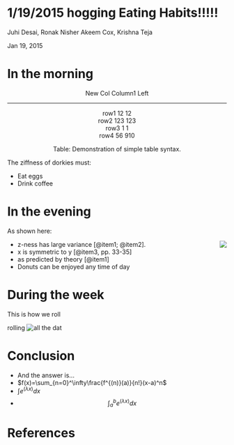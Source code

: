#  1/19/2015 hogging Eating Habits!!!!!

 Juhi Desai, Ronak Nisher
  Akeem Cox, Krishna Teja

 Jan 19, 2015

# In the morning


<center>

New Col	    Column1      Left      
-------   ----------    -------- 
row1        12          12            
row2	   123          123          
row3	    1            1           
row4	   56           910            
	
Table:  Demonstration of simple table syntax.

</center>

The ziffness of dorkies must:

- Eat eggs
- Drink coffee

# In the evening

As shown here:

<img align=right src="../img/plot/plot1.png">

- z-ness has large variance [@item1; @item2].
- x is symmetric to y  [@item3, pp. 33-35]
- as predicted by theory [@item1]
- Donuts can be enjoyed any time of day


# During the week

This is how we roll

rolling ![all the dat](../img/dot/dot1.png)

# Conclusion

- And the answer is...
- $f(x)=\sum_{n=0}^\infty\frac{f^{(n)}(a)}{n!}(x-a)^n$
- $\int e^(\lambda x) dx$
- $$\int_{a}^{b} e^(\lambda x) dx$$


# References

